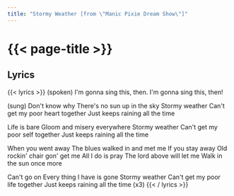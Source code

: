 ```yaml
---
title: "Stormy Weather [from \"Manic Pixie Dream Show\"]"
---
```

# {{< page-title >}}

## Lyrics
{{< lyrics >}}
(spoken)
I'm gonna sing this, then.
I'm gonna sing this, then!

(sung)
Don't know why
There's no sun up in the sky
Stormy weather
Can't get my poor heart together
Just keeps raining all the time

Life is bare
Gloom and misery everywhere
Stormy weather
Can't get my poor self together
Just keeps raining all the time

When you went away
The blues walked in and met me
If you stay away
Old rockin' chair gon' get me
All I do is pray
The lord above will let me
Walk in the sun once more

Can't go on
Every thing I have is gone
Stormy weather
Can't get my poor life together
Just keeps raining all the time
(x3)
{{< / lyrics >}}
